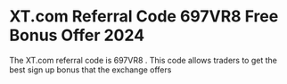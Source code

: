 # XT.com Referral Code 697VR8 Free Bonus Offer 2024
The XT.com referral code is 697VR8 . This code allows traders to get the best sign up bonus that the exchange offers

